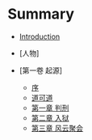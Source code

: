 # Summary

* [Introduction](README.md)
* [人物]
   
* [第一卷 起源]
    * [序](第一卷/序.md)
    * [道可道](第一卷/道可道.md)
    * [第一章 判刑](第一卷/判刑.md)
    * [第二章 入狱](第一卷/入狱.md)
    * [第三章 风云聚会](第一卷/判刑.md)
    